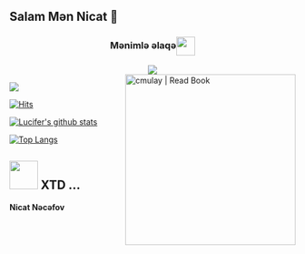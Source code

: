 
## Salam  Mən Nicat 👋

<div align="center">
<h3 align="center">Mənimlə əlaqə<img align="center" src="https://github.com/CyberBoyAyush/CyberBoyAyush/blob/master/gifs/Handshake.gif" height="33px" /></h3>
<center>
<a href="https://telegram.me/najafov_official"><img src="https://img.icons8.com/nolan/50/telegram-app.png"></a>
</center>
</div>    

<img align="right" alt="cmulay | Read Book" src="https://github.com/CyberBoyAyush/CyberBoyAyush/blob/master/designs/multi.gif" width="300" height="300" />

<a href="https://t.me/xtdbotfather"><img src="https://img.shields.io/badge/Join-Telegram%20Channel-red.svg?logo=Telegram"></a>


</em></p>

[![Hits](https://hits.seeyoufarm.com/api/count/incr/badge.svg?url=https%3A%2F%2Fgithub.com%2FfireganqQ&count_bg=%231EE510&title_bg=%23555555&icon=&icon_color=%23931414&title=account+views&edge_flat=false)](https://github.com/iamnikott)

[![Lucifer's github stats](https://github-readme-stats.vercel.app/api?username=iamnikott&show_icons=true&theme=cobalt&count_private=true)](https://github.com/iamnikott)

[![Top Langs](https://github-readme-stats.vercel.app/api/top-langs/?username=iamnikott&layout=compact&theme=cobalt)](https://github.com/iamnikott)

## <img src="https://media.giphy.com/media/VgCDAzcKvsR6OM0uWg/giphy.gif" width="50"> XTD ...  

  __Nicat Nəcəfov__

